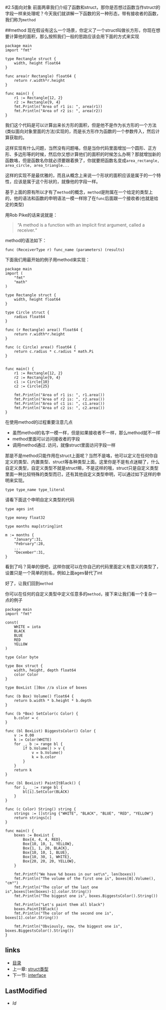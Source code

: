 #2.5面向对象
前面两章我们介绍了函数和struct，那你是否想过函数当作struct的字段一样来处理呢？今天我们就讲解一下函数的另一种形态，带有接收者的函数，我们称为`method`

##method
现在假设有这么一个场景，你定义了一个struct叫做长方形，你现在想要计算他的面积，那么按照我们一般的思路应该会用下面的方式来实现

	package main
	import "fmt"
	
	type Rectangle struct {
	    width, height float64
	}
	
	func area(r Rectangle) float64 {
	    return r.width*r.height
	}
	
	func main() {
	    r1 := Rectangle{12, 2}
	    r2 := Rectangle{9, 4}
	    fmt.Println("Area of r1 is: ", area(r1))
	    fmt.Println("Area of r2 is: ", area(r2))
	}

我们这个代码是可以计算出来长方形的面积，但是他不是作为长方形的一个方法(类似面向对象里面的方法)实现的，而是长方形作为函数的一个参数传入，然后计算获取的。

这样实现有什么问题，当然没有问题咯，但是当你代码里面增加一个圆形、正方形、多边形等的时候，然后你又想计算他们的面积的时候怎么办啊？那就增加新的函数咯，但是函数名你就必须要跟着换了，你就要把函数名变成`area_rectangle, area_circle, area_triangle...`

这样的实现不是最优雅的，而且从概念上来说一个形状的面积应该是属于的一个特性，应该是属于这个形状的，就像他的字段一样。

基于上面的原有所以才有了`method`的概念，`method`是附属在一个给定的类型上的，他的语法和函数的申明语法一模一样除了在`func`后面跟一个接收者(也就是给定的类型)

用Rob Pike的话来说就是：

>“A method is a function with an implicit first argument, called a receiver.“

method的语法如下：	
	
	func (ReceiverType r) func_name (parameters) (results)

下面我们用最开始的例子用method来实现：

	package main
	import (
		"fmt"
		"math"
	)
		
	type Rectangle struct {
	    width, height float64
	}
	
	type Circle struct {
    	radius float64
	}
	
	func (r Rectangle) area() float64 {
	    return r.width*r.height
	}
	
	func (c Circle) area() float64 {
    	return c.radius * c.radius * math.Pi
	}
	
	
	func main() {
	    r1 := Rectangle{12, 2}
	    r2 := Rectangle{9, 4}
	    c1 := Circle{10}
    	c2 := Circle{25}
    
	    fmt.Println("Area of r1 is: ", r1.area())
	    fmt.Println("Area of r2 is: ", r2.area())
	    fmt.Println("Area of c1 is: ", c1.area())
    	fmt.Println("Area of c2 is: ", c2.area())
	}
		
在使用method的过程重要注意几点

- 虽然method的名字一模一样，但是如果接收者不一样，那么method就不一样
- method里面可以访问接收者的字段
- 调用method通过`.`访问，就像struct里面访问字段一样

那是不是method只能作用在struct上面呢？当然不是咯，他可以定义在任何你自定义的类型、内置类型、struct等各种类型上面。这里你是不是有点迷糊了，什么自定义类型，自定义类型不就是struct嘛，不是这样的哦，struct只是自定义类型里面一种比较特殊的类型而已，还有其他自定义类型申明，可以通过如下这样的申明来实现。

	type type_name type_literal
	
请看下面这个申明自定义类型的代码

	type ages int

	type money float32

	type months map[string]int

	m := months {
	    "January":31,
	    "February":28,
	    ...
	    "December":31,
	}	
	
看到了吗？简单的很吧，这样你就可以在你自己的代码里面定义有意义的类型了，设置只是一个简单的别名，例如上面ages替代了int

好了，让我们回到`method`

你可以在任何的自定义类型中定义任意多的`method`，接下来让我们看一个复杂一点的例子

	package main
	import "fmt"

	const(
	    WHITE = iota
	    BLACK
	    BLUE
	    RED
	    YELLOW
	)

	type Color byte
	
	type Box struct {
	    width, height, depth float64
	    color Color
	}

	type BoxList []Box //a slice of boxes

	func (b Box) Volume() float64 {
	    return b.width * b.height * b.depth
	}
	
	func (b *Box) SetColor(c Color) {
	    b.color = c
	}
	
	func (bl BoxList) BiggestsColor() Color {
	    v := 0.00
	    k := Color(WHITE)
	    for _, b := range bl {
	        if b.Volume() > v {
            	v = b.Volume()
            	k = b.color
        	}
    	}
    	return k
	}
	
	func (bl BoxList) PaintItBlack() {
	    for i, _ := range bl {
	        bl[i].SetColor(BLACK)
	    }
	}
	
	func (c Color) String() string {
	    strings := []string {"WHITE", "BLACK", "BLUE", "RED", "YELLOW"}
	    return strings[c]
	}
	
	func main() {
	    boxes := BoxList {
	        Box{4, 4, 4, RED},
	        Box{10, 10, 1, YELLOW},
	        Box{1, 1, 20, BLACK},
	        Box{10, 10, 1, BLUE},
	        Box{10, 30, 1, WHITE},
	        Box{20, 20, 20, YELLOW},
	    }
	
	    fmt.Printf("We have %d boxes in our set\n", len(boxes))
	    fmt.Println("The volume of the first one is", boxes[0].Volume(), "cm³")
	    fmt.Println("The color of the last one is",boxes[len(boxes)-1].color.String())
	    fmt.Println("The biggest one is", boxes.BiggestsColor().String())
	    
	    fmt.Println("Let's paint them all black")
	    boxes.PaintItBlack()
	    fmt.Println("The color of the second one is", boxes[1].color.String())
	    
	    fmt.Println("Obviously, now, the biggest one is", boxes.BiggestsColor().String())
	}
	
	

## links
   * [目录](<preface.md>)
   * 上一章: [struct类型](<2.4.md>)
   * 下一节: [interface](<2.6.md>)

## LastModified 
   * $Id$
